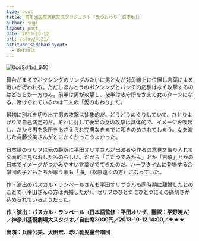 ```yaml
---
type: post
title: 青年団国際演劇交流プロジェクト『愛のおわり［日本版］』
author: sugi
layout: post
date: 2013-10-12
url: /play/4521/
attitude_sidebarlayout:
  - default
---
```

<a href="http://i1.wp.com/asharpminor.com/wp-content/uploads/2013/10/0cd8dfbd_640.jpg" onclick="_gaq.push(['_trackEvent', 'outbound-article', 'http://asharpminor.com/wp-content/uploads/2013/10/0cd8dfbd_640.jpg', '']);" ><img src="http://i1.wp.com/asharpminor.com/wp-content/uploads/2013/10/0cd8dfbd_640.jpg?resize=216%2C300" alt="0cd8dfbd_640" class="alignleft size-medium wp-image-4523" data-recalc-dims="1" /></a>

舞台がまるでボクシングのリングみたいに男と女が対角線上に位置し言葉による戦いが行われる。ただしほんとうのボクシングとパンチの応酬はなく攻撃するのはどちらか一方のみ。前半は男が攻撃し、後半は攻守所をかえて女のターンになる。賭けられているのは二人の「愛のおわり」だ。

最初に別れを切り出す男の攻撃は抽象的だ。どうどうめぐりしていて、ひとりよがりで自己満足的だ。それに対して後半の女の攻撃は具体的で、イメージを喚起し、だから男を急所をおさえられ完膚なきまでに叩きのめされてしまう。女を演じた兵藤公美さんがとにかくかっこうよかった。

日本語のセリフは元の翻訳に平田オリザさんが出演者や作者の意見を取り入れて全面的に見なおしたものらしい。だから「こたつでみかん」とか「古墳」とかの日本でイメージがつかみやすい言葉がでてきたのだ。ハーフタイムに登場する合唱団の子どもたちが歌う歌も「海」（松原遠くの方）になっていた。

作・演出のパスカル・ランペールさんも平田オリザさんも同時期に離婚したとのことで（平田さんの方は再婚したが）、セリフのひとつにひとつにその痛切さが込められているようだった。

**作・演出：パスカル・ランペール（日本語監修：平田オリザ、翻訳：平野暁人）／神奈川芸術劇場大スタジオ／自由席3000円／2013-10-12 14:00／★★★**

**出演：兵藤公美、太田宏、赤い靴児童合唱団**
